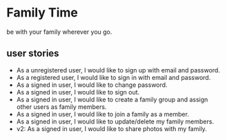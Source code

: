 # Family Time

be with your family wherever you go.

## user stories

- As a unregistered user, I would like to sign up with email and password.
- As a registered user, I would like to sign in with email and password.
- As a signed in user, I would like to change password.
- As a signed in user, I would like to sign out.
- As a signed in user, I would like to create a family group and assign other users as family members.
- As a signed in user, I would like to join a family as a member.
- As a signed in user, I would like to update/delete my family members.
- v2: As a signed in user, I would like to share photos with my family.